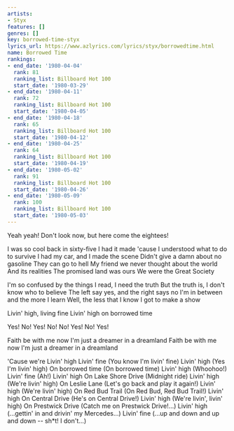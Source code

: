 ```yaml
---
artists:
- Styx
features: []
genres: []
key: borrowed-time-styx
lyrics_url: https://www.azlyrics.com/lyrics/styx/borrowedtime.html
name: Borrowed Time
rankings:
- end_date: '1980-04-04'
  rank: 81
  ranking_list: Billboard Hot 100
  start_date: '1980-03-29'
- end_date: '1980-04-11'
  rank: 72
  ranking_list: Billboard Hot 100
  start_date: '1980-04-05'
- end_date: '1980-04-18'
  rank: 65
  ranking_list: Billboard Hot 100
  start_date: '1980-04-12'
- end_date: '1980-04-25'
  rank: 64
  ranking_list: Billboard Hot 100
  start_date: '1980-04-19'
- end_date: '1980-05-02'
  rank: 91
  ranking_list: Billboard Hot 100
  start_date: '1980-04-26'
- end_date: '1980-05-09'
  rank: 100
  ranking_list: Billboard Hot 100
  start_date: '1980-05-03'
---
```


Yeah yeah!
Don't look now, but here come the eightees!

I was so cool back in sixty-five
I had it made 'cause I understood what to do to survive
I had my car, and I made the scene
Didn't give a damn about no gasoline
They can go to hell
My friend we never thought about the world
And its realities
The promised land was ours
We were the Great Society

I'm so confused by the things I read, I need the truth
But the truth is, I don't know who to believe
The left say yes, and the right says no
I'm in between and the more I learn
Well, the less that I know
I got to make a show

Livin' high, living fine
Livin' high on borrowed time

Yes! No!
Yes! No!
No! Yes!
No! Yes!

Faith be with me now
I'm just a dreamer in a dreamland
Faith be with me now
I'm just a dreamer in a dreamland

'Cause we're
Livin' high
Livin' fine (You know I'm livin' fine)
Livin' high (Yes I'm livin' high)
On borrowed time (On borrowed time)
Livin' high (Whoohoo!)
Livin' fine (Ah!)
Livin' high
On Lake Shore Drive (Midnight ride)
Livin' high (We're livin' high)
On Leslie Lane (Let's go back and play it again!)
Livin' high (We're livin' high)
On Red Bud Trail (On Red Bud, Red Bud Trail!)
Livin' high
On Central Drive (He's on Central Drive!)
Livin' high (We're livin', livin' high)
On Prestwick Drive (Catch me on Prestwick Drive!...)
Livin' high (...gettin' in and drivin' my Mercedes...)
Livin' fine (...up and down and up and down -- sh*t! I don't...)



